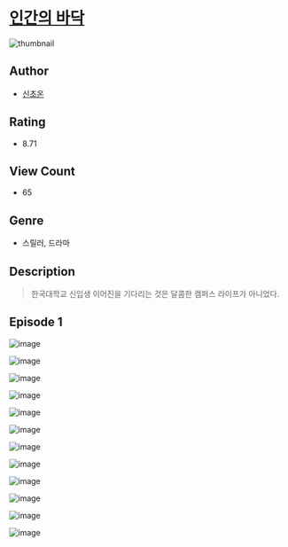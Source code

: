 # [인간의 바닥](https://comic.naver.com/challenge/list?titleId=811373)
![thumbnail](https://image-comic.pstatic.net/user_contents_data/challenge_comic/2023/05/25/366820/upload_7147552793239434852_480x623.jpeg)

## Author
- [신초온](https://comic.naver.com/artistTitle?id=366820)

## Rating
- 8.71

## View Count
- 65

## Genre
- 스릴러, 드라마

## Description
> 한국대학교 신입생 이어진을 기다리는 것은 달콤한 캠퍼스 라이프가 아니었다.


## Episode 1
![image](https://image-comic.pstatic.net/user_contents_data/challenge_comic/2023/05/25/366820/upload_3618423705604077872.jpeg)

![image](https://image-comic.pstatic.net/user_contents_data/challenge_comic/2023/05/25/366820/upload_7149527301307512377.jpeg)

![image](https://image-comic.pstatic.net/user_contents_data/challenge_comic/2023/05/25/366820/upload_7003717752102990177.jpeg)

![image](https://image-comic.pstatic.net/user_contents_data/challenge_comic/2023/05/25/366820/upload_3616780162629449271.jpeg)

![image](https://image-comic.pstatic.net/user_contents_data/challenge_comic/2023/05/25/366820/upload_7293405019833119076.jpeg)

![image](https://image-comic.pstatic.net/user_contents_data/challenge_comic/2023/05/25/366820/upload_7220449305234256694.jpeg)

![image](https://image-comic.pstatic.net/user_contents_data/challenge_comic/2023/05/25/366820/upload_7219604691328524600.jpeg)

![image](https://image-comic.pstatic.net/user_contents_data/challenge_comic/2023/05/25/366820/upload_3847535759644386869.jpeg)

![image](https://image-comic.pstatic.net/user_contents_data/challenge_comic/2023/05/25/366820/upload_7003995932876682802.jpeg)

![image](https://image-comic.pstatic.net/user_contents_data/challenge_comic/2023/05/25/366820/upload_3847260893749915697.jpeg)

![image](https://image-comic.pstatic.net/user_contents_data/challenge_comic/2023/05/25/366820/upload_3474307421520290358.jpeg)

![image](https://image-comic.pstatic.net/user_contents_data/challenge_comic/2023/05/25/366820/upload_3846415142546978097.jpeg)
